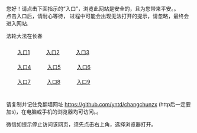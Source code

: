 您好！请点击下面指示的“入口”，浏览此网站是安全的，且为您带来平安。。 <br/>
点击入口后，请耐心等待， 过程中可能会出现无法打开的提示，请忽略，最终会进入网站. </br>

法轮大法在长春<br/>
<div style="padding:10px"><a style="margin:20px" target="_blank" href="https://d14krxj7qq8e8n.cloudfront.net/2Qpsp?iuwvddh" id="ccLink1" rel="nofollow">入口1</a> <a target="_blank" style="margin:20px" href="https://d21bxtbdz032jo.cloudfront.net/2Qpsp?dldvhz" id="ccLink2" rel="nofollow">入口2</a> <a style="margin:20px" target="_blank" href="https://d2hvikebcdhod1.cloudfront.net/2Qpsp?fbxeba" id="ccLink3" rel="nofollow">入口3</a></div>

<div style="padding:10px" ><a style="margin:20px" target="_blank" href="https://d14krxj7qq8e8n.cloudfront.net/2Qpsp?iuwvddh" id="ccLink4" rel="nofollow">入口4</a> <a style="margin:20px" href="https://d21bxtbdz032jo.cloudfront.net/2Qpsp?dldvhz" target="_blank" id="ccLink5" rel="nofollow">入口5</a> <a style="margin:20px" href="https://d2hvikebcdhod1.cloudfront.net/2Qpsp?fbxeba" target="_blank" id="ccLink6" rel="nofollow">入口6</a></div>

<div style="padding:10px"><a style="margin:20px" target="_blank" href="https://d14krxj7qq8e8n.cloudfront.net/2Qpsp?iuwvddh" id="ccLink7" rel="nofollow">入口7</a> <a style="margin:20px" href="https://d21bxtbdz032jo.cloudfront.net/2Qpsp?dldvhz" target="_blank" id="ccLink8" rel="nofollow">入口8</a> <a style="margin:20px" target="_blank" href="https://d2hvikebcdhod1.cloudfront.net/2Qpsp?fbxeba" id="ccLink9" rel="nofollow">入口9</a></div>

<br/>



请复制并记住免翻墙网址 https://github.com/yntd/changchunzx (http后一定要加s)，在电脑或手机的浏览器均可访问。。<br/>

微信如提示停止访问该网页，须先点击右上角，选择浏览器打开。
